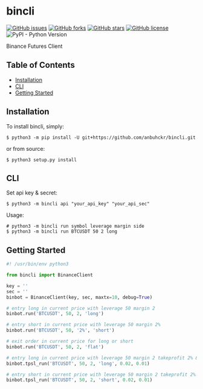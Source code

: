 # bincli

[![GitHub issues](https://img.shields.io/github/issues/anbuhckr/bincli)](https://github.com/anbuhckr/bincli/issues)
[![GitHub forks](https://img.shields.io/github/forks/anbuhckr/bincli)](https://github.com/anbuhckr/bincli/network)
[![GitHub stars](https://img.shields.io/github/stars/anbuhckr/bincli)](https://github.com/anbuhckr/bincli/stargazers)
[![GitHub license](https://img.shields.io/github/license/anbuhckr/bincli)](./LICENSE)
![PyPI - Python Version](https://img.shields.io/badge/python-3.6%20%7C%203.7%20%7C%203.8%20%7C%203.9-blue)

Binance Futures Client

## Table of Contents

* [Installation](#installation)
* [CLI](#CLI)
* [Getting Started](#getting-started)


## Installation

To install bincli, simply:

```
$ python3 -m pip install -U git+https://github.com/anbuhckr/bincli.git
```

or from source:

```
$ python3 setup.py install
```

## CLI

Set api key & secret:

```
$ python3 -m bincli api "your_api_key" "your_api_sec"
```

Usage:

```
# python3 -m bincli run symbol leverage margin side
$ python3 -m bincli run BTCUSDT 50 2 long
```

## Getting Started

``` python
#! /usr/bin/env python3

from bincli import BinanceClient

key = ''
sec = ''
binbot = BinanceClient(key, sec, maxtx=10, debug=True)

# entry long in current price with leverage 50 margin 2
binbot.run('BTCUSDT', 50, 2, 'long')

# entry short in current price with leverage 50 margin 2%
binbot.run('BTCUSDT', 50, '2%', 'short')

# exit order in current price for long or short
binbot.run('BTCUSDT', 50, 2, 'flat')

# entry long in current price with leverage 50 margin 2 takeprofit 2% & sl 1%
binbot.tpsl_run('BTCUSDT', 50, 2, 'long', 0.02, 0.01)

# entry short in current price with leverage 50 margin 2 takeprofit 2% & sl 1%
binbot.tpsl_run('BTCUSDT', 50, 2, 'short', 0.02, 0.01)
```
